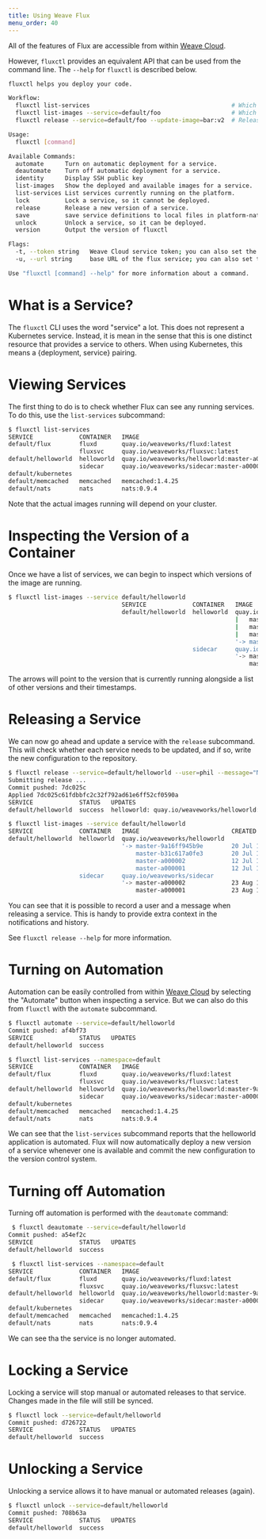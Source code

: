 ```yaml
---
title: Using Weave Flux
menu_order: 40
---
```


All of the features of Flux are accessible from within
[Weave Cloud](https://cloud.weave.works).

However, `fluxctl` provides an equivalent API that can be used from
the command line. The `--help` for `fluxctl` is described below.

```sh
fluxctl helps you deploy your code.

Workflow:
  fluxctl list-services                                        # Which services are running?
  fluxctl list-images --service=default/foo                    # Which images are running/available?
  fluxctl release --service=default/foo --update-image=bar:v2  # Release new version.

Usage:
  fluxctl [command]

Available Commands:
  automate      Turn on automatic deployment for a service.
  deautomate    Turn off automatic deployment for a service.
  identity      Display SSH public key
  list-images   Show the deployed and available images for a service.
  list-services List services currently running on the platform.
  lock          Lock a service, so it cannot be deployed.
  release       Release a new version of a service.
  save          save service definitions to local files in platform-native format
  unlock        Unlock a service, so it can be deployed.
  version       Output the version of fluxctl

Flags:
  -t, --token string   Weave Cloud service token; you can also set the environment variable FLUX_SERVICE_TOKEN
  -u, --url string     base URL of the flux service; you can also set the environment variable FLUX_URL (default "https://cloud.weave.works/api/flux")

Use "fluxctl [command] --help" for more information about a command.

```

# What is a Service?

The `fluxctl` CLI uses the word "service" a lot. This does not represent
a Kubernetes service. Instead, it is mean in the sense that this is one
distinct resource that provides a service to others. When using
Kubernetes, this means a {deployment, service} pairing.

# Viewing Services

The first thing to do is to check whether Flux can see any running 
services. To do this, use the `list-services` subcommand:

```sh
$ fluxctl list-services                   
SERVICE             CONTAINER   IMAGE                                         RELEASE  POLICY
default/flux        fluxd       quay.io/weaveworks/fluxd:latest               ready    
                    fluxsvc     quay.io/weaveworks/fluxsvc:latest                      
default/helloworld  helloworld  quay.io/weaveworks/helloworld:master-a000001  ready    
                    sidecar     quay.io/weaveworks/sidecar:master-a000002              
default/kubernetes                                                                     
default/memcached   memcached   memcached:1.4.25                              ready    
default/nats        nats        nats:0.9.4                                    ready    
```

Note that the actual images running will depend on your cluster.

# Inspecting the Version of a Container

Once we have a list of services, we can begin to inspect which versions
of the image are running.

```sh
$ fluxctl list-images --service default/helloworld
                                SERVICE             CONTAINER   IMAGE                          CREATED
                                default/helloworld  helloworld  quay.io/weaveworks/helloworld  
                                                                |   master-9a16ff945b9e        20 Jul 16 13:19 UTC
                                                                |   master-b31c617a0fe3        20 Jul 16 13:19 UTC
                                                                |   master-a000002             12 Jul 16 17:17 UTC
                                                                '-> master-a000001             12 Jul 16 17:16 UTC
                                                    sidecar     quay.io/weaveworks/sidecar     
                                                                '-> master-a000002             23 Aug 16 10:05 UTC
                                                                    master-a000001             23 Aug 16 09:53 UTC

```

The arrows will point to the version that is currently running 
alongside a list of other versions and their timestamps.

# Releasing a Service

We can now go ahead and update a service with the `release` subcommand. 
This will check whether each service needs to be updated, and if so, 
write the new configuration to the repository.

```sh
$ fluxctl release --service=default/helloworld --user=phil --message="New version" --update-all-images
Submitting release ...
Commit pushed: 7dc025c
Applied 7dc025c61fdbbfc2c32f792ad61e6ff52cf0590a
SERVICE             STATUS   UPDATES
default/helloworld  success  helloworld: quay.io/weaveworks/helloworld:master-a000001 -> master-9a16ff945b9e

$ fluxctl list-images --service default/helloworld    
SERVICE             CONTAINER   IMAGE                          CREATED
default/helloworld  helloworld  quay.io/weaveworks/helloworld  
                                '-> master-9a16ff945b9e        20 Jul 16 13:19 UTC
                                    master-b31c617a0fe3        20 Jul 16 13:19 UTC
                                    master-a000002             12 Jul 16 17:17 UTC
                                    master-a000001             12 Jul 16 17:16 UTC
                    sidecar     quay.io/weaveworks/sidecar     
                                '-> master-a000002             23 Aug 16 10:05 UTC
                                    master-a000001             23 Aug 16 09:53 UTC

```

You can see that it is possible to record a user and a message when
releasing a service. This is handy to provide extra context in the
notifications and history.

See `fluxctl release --help` for more information.
 
# Turning on Automation

Automation can be easily controlled from within
[Weave Cloud](https://cloud.weave.works) by selecting the "Automate"
button when inspecting a service. But we can also do this from `fluxctl`
with the `automate` subcommand.

```sh
$ fluxctl automate --service=default/helloworld
Commit pushed: af4bf73
SERVICE             STATUS   UPDATES
default/helloworld  success  

$ fluxctl list-services --namespace=default         
SERVICE             CONTAINER   IMAGE                                              RELEASE  POLICY
default/flux        fluxd       quay.io/weaveworks/fluxd:latest                    ready    
                    fluxsvc     quay.io/weaveworks/fluxsvc:latest                           
default/helloworld  helloworld  quay.io/weaveworks/helloworld:master-9a16ff945b9e  ready    automated
                    sidecar     quay.io/weaveworks/sidecar:master-a000002                   
default/kubernetes                                                                          
default/memcached   memcached   memcached:1.4.25                                   ready    
default/nats        nats        nats:0.9.4                                         ready    
```

We can see that the `list-services` subcommand reports that the
helloworld application is automated. Flux will now automatically
deploy a new version of a service whenever one is available and commit
the new configuration to the version control system.

# Turning off Automation

Turning off automation is performed with the `deautomate` command:

```sh
 $ fluxctl deautomate --service=default/helloworld
Commit pushed: a54ef2c
SERVICE             STATUS   UPDATES
default/helloworld  success  

 $ fluxctl list-services --namespace=default      
SERVICE             CONTAINER   IMAGE                                              RELEASE  POLICY
default/flux        fluxd       quay.io/weaveworks/fluxd:latest                    ready    
                    fluxsvc     quay.io/weaveworks/fluxsvc:latest                           
default/helloworld  helloworld  quay.io/weaveworks/helloworld:master-9a16ff945b9e  ready    
                    sidecar     quay.io/weaveworks/sidecar:master-a000002                   
default/kubernetes                                                                          
default/memcached   memcached   memcached:1.4.25                                   ready    
default/nats        nats        nats:0.9.4                                         ready  
```

We can see tha the service is no longer automated.

# Locking a Service

Locking a service will stop manual or automated releases to that
service. Changes made in the file will still be synced.

```sh
$ fluxctl lock --service=default/helloworld
Commit pushed: d726722
SERVICE             STATUS   UPDATES
default/helloworld  success  
```

# Unlocking a Service

Unlocking a service allows it to have manual or automated releases
(again).

```sh
$ fluxctl unlock --service=default/helloworld
Commit pushed: 708b63a
SERVICE             STATUS   UPDATES
default/helloworld  success  
```
